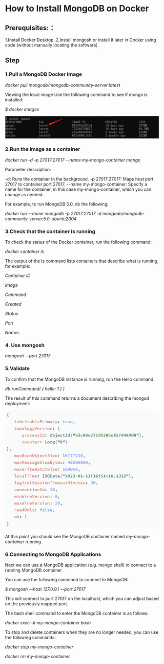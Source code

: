 
# How to Install MongoDB on Docker

## **Prerequisites:：**
1.Install Docker Desktop.
2.Install mongosh or install it later in Docker using code (without manually locating the software).


## **Step**

### **1.Pull a MongoDB Docker Image**

*docker pull mongodb/mongodb-community-server:latest*

Viewing the local image
Use the following command to see if mongo is installed:

*$ docker images*

![1](docker-mongo1.png)


### **2.Run the image as a container**

*docker run -d -p 27017:27017 --name my-mongo-container mongo*

Parameter description:

-d: Runs the container in the background.
-p 27017:27017: Maps host port 27017 to container port 27017.
--name my-mongo-container: Specify a name for the container, in this case my-mongo-container, which you can change as needed.

For example, to run MongoDB 5.0, do the following:

*docker run --name mongodb -p 27017:27017 -d mongodb/mongodb-community-server:5.0-ubuntu2004*


### 3.Check that the container is running

To check the status of the Docker container, run the following command:

*docker container ls*

The output of the ls command lists containers that describe what is running, for example:


*Container ID*

*Image*

*Command*

*Created*

*Status*

*Port*

*Names*


### 4. Use mongosh

*mongosh --port 27017*

### 5.Validate

To confirm that the MongoDB instance is running, run the Hello command:

*db.runCommand(*
 *{*
 *hello: 1*
 *}*
*)*

The result of this command returns a document describing the mongod deployment:

![2](2.png)

At this point you should see the MongoDB container named *my-mongo-container* running.


### 6.Connecting to MongoDB Applications

Next we can use a MongoDB application (e.g. mongo shell) to connect to a running MongoDB container.

You can use the following command to connect to MongoDB:

*$ mongosh --host 127.0.0.1 --port 27017*

This will connect to port 27017 on the localhost, which you can adjust based on the previously mapped port.

The bash shell command to enter the MongoDB container is as follows:


*docker exec -it my-mongo-container bash*

To stop and delete containers when they are no longer needed, you can use the following commands:

*docker stop my-mongo-container*

*docker rm my-mongo-container*